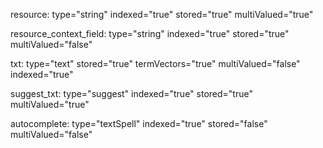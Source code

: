 resource:
  type="string"
  indexed="true"
  stored="true"
  multiValued="true"

resource_context_field:
  type="string"
  indexed="true"
  stored="true"
  multiValued="false"

txt:
  type="text"
  stored="true"
  termVectors="true"
  multiValued="false"
  indexed="true"

suggest_txt:
  type="suggest"
  indexed="true"
  stored="true"
  multiValued="true"

<copyField source="txt"  dest="autocomplete" />
autocomplete:
  type="textSpell"
  indexed="true"
  stored="false"
  multiValued="false"
